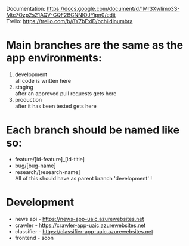 Documentation: https://docs.google.com/document/d/1Mr3Xwlimo3S-Mtc7Ozp2s21AQV-GQF2BCNNlOJYipn0/edit \
Trello: https://trello.com/b/8Y7bExlD/ochiidinumbra
# Main branches are the same as the app environments: 
  1. development \
    all code is written here 
  2. staging \
    after an approved pull requests gets here 
  3. production \
    after it has been tested gets here
# Each branch should be named like so:
  * feature/[id-feature]_[id-title] 
  * bug/[bug-name] 
  * research/[research-name] \
    All of this should have as parent branch 'development' ! 
# Development
  * news api - https://news-app-uaic.azurewebsites.net
  * crawler - https://crawler-app-uaic.azurewebsites.net
  * classifier - https://classifier-app-uaic.azurewebsites.net
  * frontend - soon
